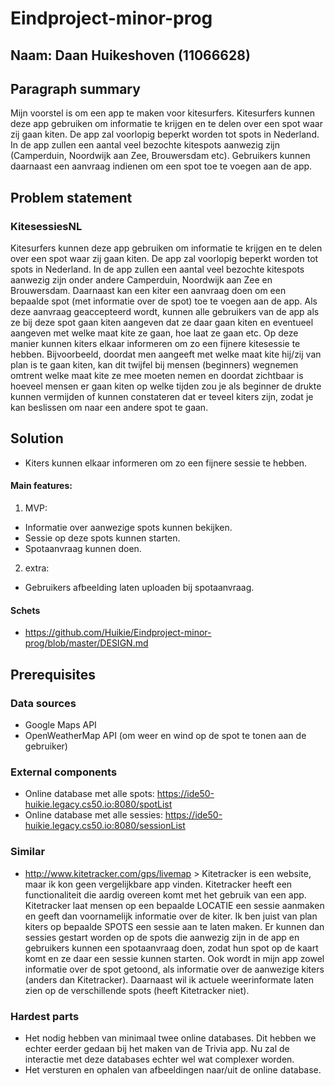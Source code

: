 # Eindproject-minor-prog

## Naam: Daan Huikeshoven (11066628)

## Paragraph summary
  Mijn voorstel is om een app te maken voor kitesurfers. Kitesurfers kunnen deze app gebruiken om informatie te krijgen en te delen over een spot waar zij gaan kiten. De app zal voorlopig beperkt worden tot spots in Nederland. In de app zullen een aantal veel bezochte kitespots aanwezig zijn (Camperduin, Noordwijk aan Zee, Brouwersdam etc). Gebruikers kunnen daarnaast een aanvraag indienen om een spot toe te voegen aan de app.
  
## Problem statement

### KitesessiesNL
Kitesurfers kunnen deze app gebruiken om informatie te krijgen en te delen over een spot waar zij gaan kiten. De app zal voorlopig beperkt worden tot spots in Nederland. In de app zullen een aantal veel bezochte kitespots aanwezig zijn onder andere Camperduin, Noordwijk aan Zee en Brouwersdam. Daarnaast kan een kiter een aanvraag doen om een bepaalde spot (met informatie over de spot) toe te voegen aan de app. Als deze aanvraag geaccepteerd wordt, kunnen alle gebruikers van de app als ze bij deze spot gaan kiten aangeven dat ze daar gaan kiten en eventueel aangeven met welke maat kite ze gaan, hoe laat ze gaan etc. Op deze manier kunnen kiters elkaar informeren om zo een fijnere kitesessie te hebben. Bijvoorbeeld, doordat men aangeeft met welke maat kite hij/zij van plan is te gaan kiten, kan dit twijfel bij mensen (beginners) wegnemen omtrent welke maat kite ze mee moeten nemen en doordat zichtbaar is hoeveel mensen er gaan kiten op welke tijden zou je als beginner de drukte kunnen vermijden of kunnen constateren dat er teveel kiters zijn, zodat je kan beslissen om naar een andere spot te gaan.
## Solution
- Kiters kunnen elkaar informeren om zo een fijnere sessie te hebben.
#### Main features:<br>
1) MVP:<br>
- Informatie over aanwezige spots kunnen bekijken.<br>
- Sessie op deze spots kunnen starten.<br>
- Spotaanvraag kunnen doen.<br>
2) extra:<br>
- Gebruikers afbeelding laten uploaden bij spotaanvraag.
#### Schets
- https://github.com/Huikie/Eindproject-minor-prog/blob/master/DESIGN.md

## Prerequisites

### Data sources
- Google Maps API
- OpenWeatherMap API (om weer en wind op de spot te tonen aan de gebruiker)

### External components
- Online database met alle spots: https://ide50-huikie.legacy.cs50.io:8080/spotList
- Online database met alle sessies: https://ide50-huikie.legacy.cs50.io:8080/sessionList

### Similar
- http://www.kitetracker.com/gps/livemap > Kitetracker is een website, maar ik kon geen vergelijkbare app vinden. Kitetracker heeft een functionaliteit die aardig overeen komt met het gebruik van een app. Kitetracker laat mensen op een bepaalde LOCATIE een sessie aanmaken en geeft dan voornamelijk informatie over de kiter. Ik ben juist van plan kiters op bepaalde SPOTS een sessie aan te laten maken. Er kunnen dan sessies gestart worden op de spots die aanwezig zijn in de app en gebruikers kunnen een spotaanvraag doen, zodat hun spot op de kaart komt en ze daar een sessie kunnen starten. Ook wordt in mijn app zowel informatie over de spot getoond, als informatie over de aanwezige kiters (anders dan Kitetracker). Daarnaast wil ik actuele weerinformate laten zien op de verschillende spots (heeft Kitetracker niet).

### Hardest parts
- Het nodig hebben van minimaal twee online databases. Dit hebben we echter eerder gedaan bij het maken van de Trivia app. Nu zal de interactie met deze databases echter wel wat complexer worden.
- Het versturen en ophalen van afbeeldingen naar/uit de online database.
